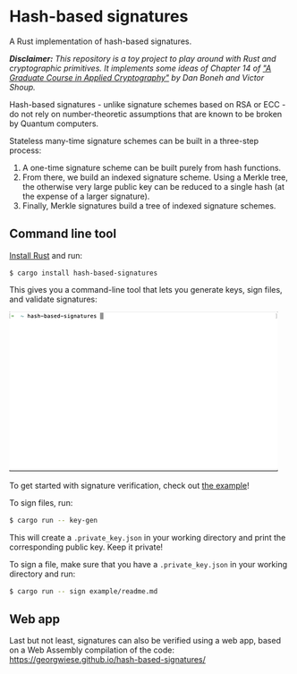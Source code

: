 # Hash-based signatures

A Rust implementation of hash-based signatures.

***Disclaimer:** This repository is a toy project to play around with Rust and cryptographic primitives.
It implements some ideas of Chapter 14 of ["A Graduate Course in
Applied Cryptography"](http://toc.cryptobook.us/) by Dan Boneh and Victor Shoup.*

Hash-based signatures - unlike signature schemes based on RSA or ECC - do not rely on number-theoretic assumptions that are known to be broken by Quantum computers.

Stateless many-time signature schemes can be built in a three-step process:
1. A one-time signature scheme can be built purely from hash functions.
2. From there, we build an indexed signature scheme.
   Using a Merkle tree, the otherwise very large public key can be reduced to a single hash
   (at the expense of a larger signature).
3. Finally, Merkle signatures build a tree of indexed signature schemes.

## Command line tool

[Install Rust](https://www.rust-lang.org/tools/install) and run:
```
$ cargo install hash-based-signatures
```

This gives you a command-line tool that lets you generate keys, sign files, and validate signatures:

<img src="assets/demo.gif" />

To get started with signature verification, check out [the example](./example)!

To sign files, run:
```bash
$ cargo run -- key-gen
```

This will create a `.private_key.json` in your working directory and print the corresponding public key.
Keep it private!

To sign a file, make sure that you have a `.private_key.json` in your working directory and run:
```bash
$ cargo run -- sign example/readme.md
```

## Web app

Last but not least, signatures can also be verified using a web app, based on a Web Assembly compilation of the code:
https://georgwiese.github.io/hash-based-signatures/